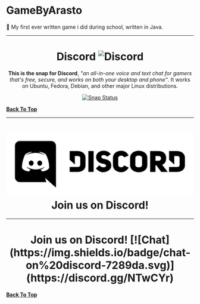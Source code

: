 # GameByArasto
:cookie:
My first ever written game i did during school,
written in Java.

<hr>
<h1 align="center">
    Discord
  <img src="https://discordapp.com/assets/2c21aeda16de354ba5334551a883b481.png" alt="Discord">
  <br />
</h1>

<p align="center"><b>This is the snap for Discord</b>, <i>"an all-in-one voice
and text chat for gamers that's free, secure, and works on both your desktop
and phone"</i>. It works on Ubuntu, Fedora, Debian, and other major Linux
distributions.</p>
<p align="center">
<a href="https://build.snapcraft.io/user/snapcrafters/discord"><img src="https://build.snapcraft.io/badge/snapcrafters/discord.svg" alt="Snap Status"></a>
</p>



**[Back To Top](#-contents)**



<hr>
<h1 align="center">
    <img src="https://raw.githubusercontent.com/CrazyHackGUT/Discord/master/.github/Discord_Logo.png" />
    <br />
    Join us on Discord!
</h1>
<hr>


<h1 align="center"> Join us on Discord! [![Chat](https://img.shields.io/badge/chat-on%20discord-7289da.svg)](https://discord.gg/NTwCYr) </h1>








**[Back To Top](#-contents)**
